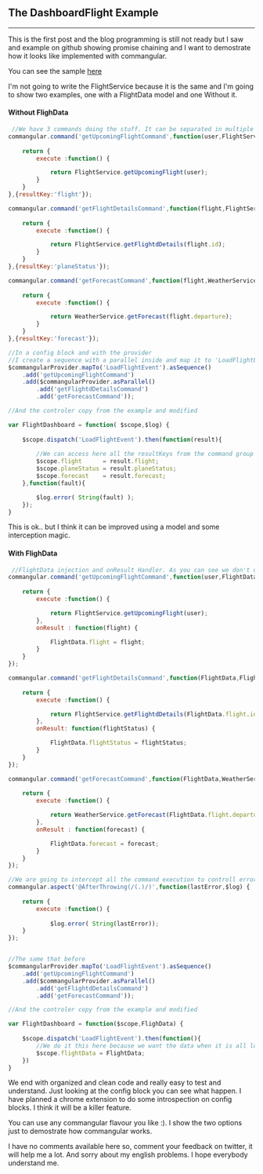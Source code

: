 
## The DashboardFlight Example
***

This is the first post and the blog programming is still not ready but I saw and example on github showing promise chaining and I want to demostrate how it looks like implemented with commangular.

You can see the sample [here](https://github.com/ThomasBurleson/angularjs-FlightDashboard)

I'm not going to write the FlightService because it is the same and I'm going to show two examples, one with a FlightData model and one Without it.

#### Without FlighData

```javascript
 //We have 3 commands doing the stuff. It can be separated in multiple js files to keep the code organized
commangular.command('getUpcomingFlightCommand',function(user,FlightService) {
	
	return {
		execute :function() {

			return FlightService.getUpcomingFlight(user);
		}
	}
},{resultKey:'flight'});

commangular.command('getFlightDetailsCommand',function(flight,FlightService) {
	
	return {
		execute :function() {

			return FlightService.getFlightdDetails(flight.id);
		}
	}
},{resultKey:'planeStatus'});

commangular.command('getForecastCommand',function(flight,WeatherService) {
	
	return {
		execute :function() {

			return WeatherService.getForecast(flight.departure);
		}
	}
},{resultKey:'forecast'});

//In a config block and with the provider
//I create a sequence with a parallel inside and map it to 'LoadFlightEvent'
$commangularProvider.mapTo('LoadFlightEvent').asSequence()
	.add('getUpcomingFlightCommand')
	.add($commangularProvider.asParallel()
		.add('getFlightdDetailsCommand')
		.add('getForecastCommand'));

//And the controler copy from the example and modified

var FlightDashboard = function( $scope,$log) {
	 
	$scope.dispatch('LoadFlightEvent').then(function(result){
		
		//We can access here all the resultKeys from the command group execution
		$scope.flight      = result.flight;                    
        $scope.planeStatus = result.planeStatus;              
        $scope.forecast    = result.forecast;  
	},function(fault){

		$log.error( String(fault) );
	});
}
```
This is ok.. but I think it can be improved using a model and some interception magic.

#### With FlighData

```javascript
 //FlightData injection and onResult Handler. As you can see we don't use the 'resultKey' because we have the model.
commangular.command('getUpcomingFlightCommand',function(user,FlightData,FlightService) {
	
	return {
		execute :function() {

			return FlightService.getUpcomingFlight(user);
		},
		onResult : function(flight) {

			FlightData.flight = flight;
		}
	}
});

commangular.command('getFlightDetailsCommand',function(FlightData,FlightService) {
	
	return {
		execute :function() {

			return FlightService.getFlightdDetails(FlightData.flight.id);
		},
		onResult: function(flightStatus) {

			FlightData.flightStatus = flightStatus;
		}
	}
});

commangular.command('getForecastCommand',function(FlightData,WeatherService) {
	
	return {
		execute :function() {

			return WeatherService.getForecast(FlightData.flight.departure);
		},
		onResult : function(forecast) {

			FlightData.forecast = forecast;
		}
	}
});

//We are going to intercept all the command execution to controll errors.
commangular.aspect('@AfterThrowing(/(.)/)',function(lastError,$log) {
	
	return {
		execute :function() {
			
			$log.error( String(lastError));
	}
});


//The same that before
$commangularProvider.mapTo('LoadFlightEvent').asSequence()
	.add('getUpcomingFlightCommand')
	.add($commangularProvider.asParallel()
		.add('getFlightdDetailsCommand')
		.add('getForecastCommand'));

//And the controler copy from the example and modified

var FlightDashboard = function($scope,FlighData) {
	 
	$scope.dispatch('LoadFlightEvent').then(function(){
		//We do it this here because we want the data when it is all load.
		$scope.flightData = FlightData;
	})
}
```
We end with organized and clean code and really easy to test and understand. Just looking at the config block you can see what happen. I have planned a chrome extension to do some introspection on config blocks. I think it will be a killer feature.

You can use any commangular flavour you like :). I show the two options just to demostrate how commangular works.

I have no comments available here so, comment your feedback on twitter, it will help me a lot. And sorry about my english problems. I hope everybody understand me.

